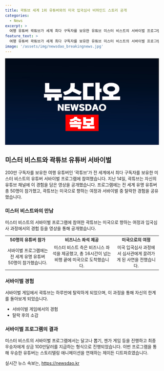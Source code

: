 ```yaml
---
title: 곽튜브 세계 1위 유튜버와의 미국 입국심사 비하인드 스토리 공개
categories:
  - News
excerpt: >
  여행 유튜버 곽튜브가 세계 최다 구독자를 보유한 유튜브 미스터 비스트의 서바이벌 프로그램에 참여, 미국으로 향했다. 50명의 유명 유튜버 중 하나로 참가한 곽튜브는 하루만에 탈락했으나, 네티즌들의 호응을 얻었다. 프로그램은 현실판 오징어 게임처럼 진행되었고, 우승자는 100만달러를 받았다.
feature_text: >
  여행 유튜버 곽튜브가 세계 최다 구독자를 보유한 유튜브 미스터 비스트의 서바이벌 프로그램에 참여, 미국으로 향했다. 50명의 유명 유튜버 중 하나로 참가한 곽튜브는 하루만에 탈락했으나, 네티즌들의 호응을 얻었다. 프로그램은 현실판 오징어 게임처럼 진행되었고, 우승자는 100만달러를 받았다.
image: '/assets/img/newsdao_breakingnews.jpg'
---
```


<p><img src="/assets/img/newsdao_breakingnews.jpg" alt="flaretime 속보" /></p>

<h2 data-ke-size="size26">미스터 비스트와 곽튜브 유튜버 서바이벌</h2>

<p data-ke-size="size16">200만 구독자를 보유한 여행 유튜버인 ‘곽튜브’가 전 세계에서 최다 구독자를 보유한 미스터 비스트의 유튜버 서바이벌 프로그램에 참여했습니다. 지난 14일, 곽튜브는 자신의 유튜브 채널에 이 경험을 담은 영상을 공개했습니다. 프로그램에는 전 세계 유명 유튜버 총 50명이 참가했고, 곽튜브는 미국으로 향하는 여정과 서바이벌 중 탈락한 경험을 공유했습니다.</p>

<h3 data-ke-size="size24">미스터 비스트와의 만남</h3>

<p data-ke-size="size16">미스터 비스트의 서바이벌 프로그램에 참여한 곽튜브는 미국으로 향하는 여정과 입국심사 과정에서의 경험 등을 영상을 통해 공개했습니다.</p>

<table>
    <tr>
        <td style="text-align: center; height: 17px;"><b>50명의 유튜버 참가</b></td>
        <td style="text-align: center; height: 17px;"><b>비즈니스 좌석 제공</b></td>
        <td style="text-align: center; height: 17px;"><b>미국으로의 여정</b></td>
    </tr>
    <tr>
        <td style="text-align: center; height: 17px;">서바이벌 프로그램에는 전 세계 유명 유튜버 50명이 참가했습니다.</td>
        <td style="text-align: center; height: 17px;">미스터 비스트 측은 비즈니스 좌석을 제공했고, 총 16시간이 넘는 비행 끝에 미국으로 도착했습니다.</td>
        <td style="text-align: center; height: 17px;">미국 입국심사 과정에서 심사관에게 끌려가게 된 사연을 전했습니다.</td>
    </tr>
</table>

<h3 data-ke-size="size24">서바이벌 경험</h3>

<p data-ke-size="size16">서바이벌 게임에서 곽튜브는 하루만에 탈락하게 되었으며, 이 과정을 통해 자신의 한계를 돌아보게 되었습니다.</p>

<ul>
    <li>서바이벌 게임에서의 경험</li>
    <li>탈락 후의 소감</li>
</ul>

<h3 data-ke-size="size24">서바이벌 프로그램의 결과</h3>

<p data-ke-size="size16">미스터 비스트의 서바이벌 프로그램에서는 달고나 뽑기, 젠가 게임 등을 진행하고 최종 우승자에게 상금 100만달러를 지급하는 형식으로 진행되었습니다. 이번 프로그램을 통해 우승한 유튜버는 스토리텔링 애니메이션을 연재하는 제이든 디트파흐였습니다.</p>
실시간 뉴스 속보는, <a href="https://newsdao.kr" rel="dofollow">https://newsdao.kr</a>


